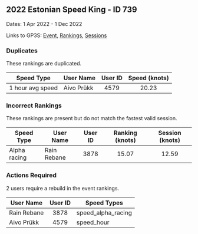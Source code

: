 ## 2022 Estonian Speed King - ID 739

Dates: 1 Apr 2022 - 1 Dec 2022

Links to GP3S: [Event](https://www.gps-speedsurfing.com/default.aspx?mnu=event&val=739), [Rankings](https://www.gps-speedsurfing.com/default.aspx?mnu=eventranking&val=739), [Sessions](https://www.gps-speedsurfing.com/default.aspx?mnu=eventsessions&val=739)

### Duplicates

These rankings are duplicated.

| Speed Type | User Name | User ID | Speed (knots) |
| ---------- | --------- | :-----: | :-----------: |
| 1 hour avg speed | Aivo Prükk | 4579 | 20.23 |

### Incorrect Rankings

These rankings are present but do not match the fastest valid session.

| Speed Type | User Name | User ID | Ranking (knots) | Session (knots) |
| ---------- | --------- | :-----: | :-------------: | :-------------: |
| Alpha racing | Rain Rebane | 3878 | 15.07 | 12.59 |

### Actions Required

2 users require a rebuild in the event rankings.

| User Name | User ID | Speed Types |
| --------- | :-----: | ----------- |
| Rain Rebane | 3878 | speed_alpha_racing |
| Aivo Prükk | 4579 | speed_hour |
